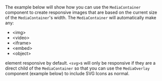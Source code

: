 The example below will show how you can use the `MediaContainer` component to
create responsive images that are based on the current size of the
`MediaContainer`'s width. The `MediaContainer` will automatically make any:

- \<img>
- \<video>
- \<iframe>
- \<embed>
- \<object>

element responsive by default. `<svg>`s will only be responsive if they are a
direct child of the `MediaContainer` so that you can use the `MediaOverlay`
component (example below) to include SVG Icons as normal.

